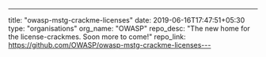 ---
title: "owasp-mstg-crackme-licenses"
date: 2019-06-16T17:47:51+05:30
type: "organisations"
org_name: "OWASP"
repo_desc: "The new home for the license-crackmes. Soon more to come!"
repo_link: https://github.com/OWASP/owasp-mstg-crackme-licenses---